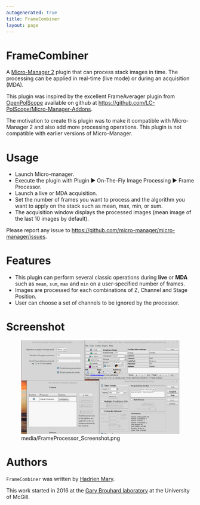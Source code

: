```yaml
---
autogenerated: true
title: FrameCombiner
layout: page
---
```


# FrameCombiner

A [Micro-Manager 2](https://micro-manager.org/) plugin that can process
stack images in time. The processing can be applied in real-time (live
mode) or during an acquisition (MDA).

This plugin was inspired by the excellent FrameAverager plugin from
[OpenPolScope](http://www.openpolscope.org/pages/MMPlugin_Frame_Averager.htm)
available on github at
<https://github.com/LC-PolScope/Micro-Manager-Addons>.

The motivation to create this plugin was to make it compatible with
Micro-Manager 2 and also add more processing operations. This plugin is
not compatible with earlier versions of Micro-Manager.

# Usage

-   Launch Micro-manager.
-   Execute the plugin with Plugin ▶ On-The-Fly Image Processing ▶ Frame
    Processor.
-   Launch a live or MDA acquisition.
-   Set the number of frames you want to process and the algorithm you
    want to apply on the stack such as mean, max, min, or sum.
-   The acquisition window displays the processed images (mean image of
    the last 10 images by default).

Please report any issue to
<https://github.com/micro-manager/micro-manager/issues>.

# Features

-   This plugin can perform several classic operations during **live**
    or **MDA** such as `mean`, `sum`, `max` and `min` on a
    user-specified number of frames.
-   Images are processed for each combinations of Z, Channel and Stage
    Position.
-   User can choose a set of channels to be ignored by the processor.

# Screenshot

<figure>
<img src="media/FrameProcessor_Screenshot.png" title="media/FrameProcessor_Screenshot.png" width="600" alt="media/FrameProcessor_Screenshot.png" /><figcaption aria-hidden="true">media/FrameProcessor_Screenshot.png</figcaption>
</figure>

# Authors

`FrameCombiner` was written by [Hadrien Mary](mailto:hadrien.mary@gmail.com).

This work started in 2016 at the [Gary Brouhard
laboratory](http://brouhardlab.mcgill.ca/) at the University of McGill.

